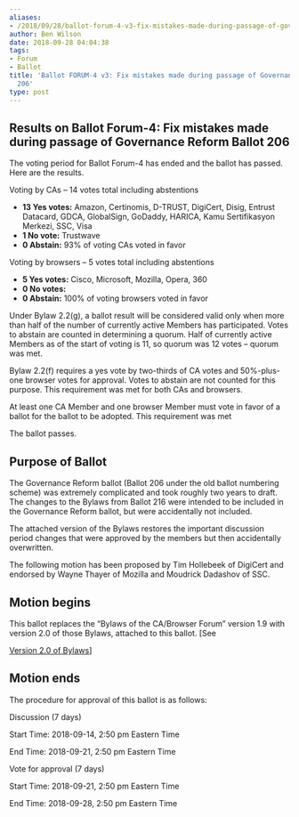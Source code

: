 ```yaml
---
aliases:
- /2018/09/28/ballot-forum-4-v3-fix-mistakes-made-during-passage-of-governance-reform-ballot-206/
author: Ben Wilson
date: 2018-09-28 04:04:38
tags:
- Forum
- Ballot
title: 'Ballot FORUM-4 v3: Fix mistakes made during passage of Governance Reform Ballot
  206'
type: post
---
```


## Results on Ballot Forum-4: Fix mistakes made during passage of Governance Reform Ballot 206

The voting period for Ballot Forum-4 has ended and the ballot has passed. Here are the results.

Voting by CAs – 14 votes total including abstentions

- **13 Yes votes:** Amazon, Certinomis, D-TRUST, DigiCert, Disig, Entrust Datacard, GDCA, GlobalSign, GoDaddy, HARICA, Kamu Sertifikasyon Merkezi, SSC, Visa
- **1 No vote:** Trustwave
- **0 Abstain:**
  93% of voting CAs voted in favor

Voting by browsers – 5 votes total including abstentions

- **5 Yes votes:** Cisco, Microsoft, Mozilla, Opera, 360
- **0 No votes:**
- **0 Abstain:**
  100% of voting browsers voted in favor

Under Bylaw 2.2(g), a ballot result will be considered valid only when more than half of the number of currently active Members has participated. Votes to abstain are counted in determining a quorum. Half of currently active Members as of the start of voting is 11, so quorum was 12 votes – quorum was met.

Bylaw 2.2(f) requires a yes vote by two-thirds of CA votes and 50%-plus-one browser votes for approval. Votes to abstain are not counted for this purpose. This requirement was met for both CAs and browsers.

At least one CA Member and one browser Member must vote in favor of a ballot for the ballot to be adopted. This requirement was met

The ballot passes.

## Purpose of Ballot

The Governance Reform ballot (Ballot 206 under the old ballot numbering scheme) was extremely complicated and took roughly two years to draft.
The changes to the Bylaws from Ballot 216 were intended to be included in the Governance Reform ballot, but were accidentally not included.

The attached version of the Bylaws restores the important discussion period changes that were approved by the members but then accidentally overwritten.

The following motion has been proposed by Tim Hollebeek of DigiCert and endorsed by Wayne Thayer of Mozilla and Moudrick Dadashov of SSC.

## Motion begins

This ballot replaces the “Bylaws of the CA/Browser Forum” version 1.9 with version 2.0 of those Bylaws, attached to this ballot. \[See

[Version 2.0 of Bylaws][1]\]

## Motion ends

The procedure for approval of this ballot is as follows:

Discussion (7 days)

Start Time: 2018-09-14, 2:50 pm Eastern Time

End Time: 2018-09-21, 2:50 pm Eastern Time

Vote for approval (7 days)

Start Time: 2018-09-21, 2:50 pm Eastern Time

End Time: 2018-09-28, 2:50 pm Eastern Time

[1]: /uploads/CABF-Bylaws-v.2.0_28SEP18.pdf
